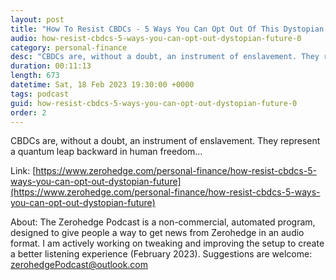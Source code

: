 ```yaml
---
layout: post
title: "How To Resist CBDCs - 5 Ways You Can Opt Out Of This Dystopian Future"
audio: how-resist-cbdcs-5-ways-you-can-opt-out-dystopian-future-0
category: personal-finance
desc: "CBDCs are, without a doubt, an instrument of enslavement. They represent a quantum leap backward in human freedom..."
duration: 00:11:13
length: 673
datetime: Sat, 18 Feb 2023 19:30:00 +0000
tags: podcast
guid: how-resist-cbdcs-5-ways-you-can-opt-out-dystopian-future-0
order: 2
---
```

CBDCs are, without a doubt, an instrument of enslavement. They represent a quantum leap backward in human freedom...

Link: [https://www.zerohedge.com/personal-finance/how-resist-cbdcs-5-ways-you-can-opt-out-dystopian-future](https://www.zerohedge.com/personal-finance/how-resist-cbdcs-5-ways-you-can-opt-out-dystopian-future)

About: The Zerohedge Podcast is a non-commercial, automated program, designed to give people a way to get news from Zerohedge in an audio format.  I am actively working on tweaking and improving the setup to create a better listening experience (February 2023).  Suggestions are welcome: [zerohedgePodcast@outlook.com](mailto:zerohedgePodcast@outlook.com)
